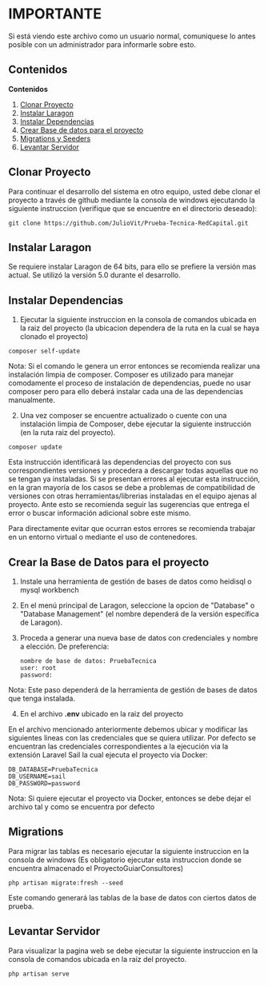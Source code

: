 # IMPORTANTE

Si está viendo este archivo como un usuario normal, comuniquese lo antes posible con un administrador para informarle sobre esto.

## Contenidos

**Contenidos**
1. [Clonar Proyecto](#gitClone)
2. [Instalar Laragon](#laragonInstall)
3. [Instalar Dependencias](#dependencias)
4. [Crear Base de datos para el proyecto](#createDatabase)
5. [Migrations y Seeders](#migrateSeed)
6. [Levantar Servidor](#runserver)

<a name="gitClone"></a>
## Clonar Proyecto
Para continuar el desarrollo del sistema en otro equipo, usted debe clonar el proyecto a través de github mediante la consola de windows ejecutando la siguiente instruccion (verifique que se encuentre en el directorio deseado):
  ```
  git clone https://github.com/JulioVit/Prueba-Tecnica-RedCapital.git
  ```

<a name="laragonInstall"></a>
## Instalar Laragon
Se requiere instalar Laragon de 64 bits, para ello se prefiere la versión mas actual. Se utilizó la versión 5.0 durante el desarrollo.

<a name="dependencias"></a>
## Instalar Dependencias
1. Ejecutar la siguiente instruccion en la consola de comandos ubicada en la raiz del proyecto (la ubicacion dependera de la ruta en la cual se haya clonado el proyecto)
  ```
  composer self-update
  ```
  
Nota: Si el comando le genera un error entonces se recomienda realizar una instalación limpia de composer. Composer es utilizado para manejar comodamente el proceso de instalación de dependencias, puede no usar composer pero para ello deberá instalar cada una de las dependencias manualmente.

2. Una vez composer se encuentre actualizado o cuente con una instalación limpia de Composer, debe ejecutar la siguiente instrucción (en la ruta raiz del proyecto).
  ```
  composer update
  ```
Esta instrucción identificará las dependencias del proyecto con sus correspondientes versiones y procedera a descargar todas aquellas que no se tengan ya instaladas. Si se presentan errores al ejecutar esta instrucción, en la gran mayoría de los casos se debe a problemas de compatibilidad de versiones con otras herramientas/librerias instaladas en el equipo ajenas al proyecto. Ante esto se recomienda seguir las sugerencias que entrega el error o buscar información adicional sobre este mismo.

Para directamente evitar que ocurran estos errores se recomienda trabajar en un entorno virtual o mediante el uso de contenedores.

<a name="createDatabase"></a>
## Crear la Base de Datos para el proyecto
1. Instale una herramienta de gestión de bases de datos como heidisql o mysql workbench

2. En el menú principal de Laragon, seleccione la opcion de "Database" o "Database Management" (el nombre dependerá de la versión específica de Laragon).

3. Proceda a generar una nueva base de datos con credenciales y nombre a elección. De preferencia:

   ```
   nombre de base de datos: PruebaTecnica
   user: root
   password: 
   ```

Nota: Este paso dependerá de la herramienta de gestión de bases de datos que tenga instalada.

4. En el archivo **.env** ubicado en la raiz del proyecto

En el archivo mencionado anteriormente debemos ubicar y modificar las siguientes lineas con las credenciales que se quiera utilizar. Por defecto se encuentran las credenciales correspondientes a la ejecución via la extensión Laravel Sail la cual ejecuta el proyecto via Docker:
   ```
   DB_DATABASE=PruebaTecnica
   DB_USERNAME=sail
   DB_PASSWORD=password
   ```
Nota: Si quiere ejecutar el proyecto via Docker, entonces se debe dejar el archivo tal y como se encuentra por defecto

<a name="migrateSeed"></a>
## Migrations
Para migrar las tablas es necesario ejecutar la siguiente instruccion en la consola de windows (Es obligatorio ejecutar esta instruccion donde se encuentra almacenado el ProyectoGuiarConsultores)
   ```
   php artisan migrate:fresh --seed
   ```
Este comando generará las tablas de la base de datos con ciertos datos de prueba.

<a name="runserver"></a>
## Levantar Servidor
Para visualizar la pagina web se debe ejecutar la siguiente instruccion en la consola de comandos ubicada en la raiz del proyecto.
   ```
   php artisan serve
   ```
